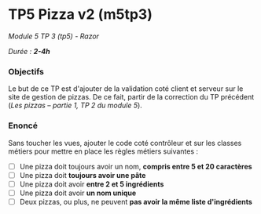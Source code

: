 # TP5 Pizza v2 (m5tp3)
*Module 5 TP 3 (tp5) - Razor*

*Durée : **2-4h***

### Objectifs
Le but de ce TP est d'ajouter de la validation coté client et serveur sur le site de gestion de pizzas. De ce fait, partir de la correction du TP précédent (*Les pizzas – partie 1, TP 2 du module 5*). 

### Enoncé

Sans toucher les vues, ajouter le code coté contrôleur et sur les classes métiers pour mettre en place les règles métiers suivantes :

- [ ] Une pizza doit toujours avoir un nom, **compris entre 5 et 20 caractères**
- [ ] Une pizza doit **toujours avoir une pâte**
- [ ] Une pizza doit avoir **entre 2 et 5 ingrédients**
- [ ] Une pizza doit avoir **un nom unique**
- [ ] Deux pizzas, ou plus, ne peuvent **pas avoir la même liste d'ingrédients**
